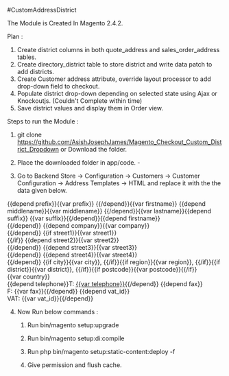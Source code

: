 #CustomAddressDistrict

The Module is Created In Magento 2.4.2.

Plan :
1. Create district columns in both quote_address and sales_order_address tables.
2. Create directory_district table to store district and write data patch to add districts.
3. Create Customer address attribute, override layout processor to add drop-down field to checkout.
4. Populate district drop-down depending on selected state using Ajax or Knockoutjs. (Couldn't Complete within time)
5. Save district values and display them in Order view.


Steps to run the Module :

1. git clone https://github.com/AsishJosephJames/Magento_Checkout_Custom_District_Dropdown or Download the folder.

2. Place the downloaded folder in app/code. - 

3. Go to Backend Store -> Configuration -> Customers -> Customer Configuration -> Address Templates -> HTML and replace it with the the data given below.

{{depend prefix}}{{var prefix}} {{/depend}}{{var firstname}} {{depend middlename}}{{var middlename}} {{/depend}}{{var lastname}}{{depend suffix}} {{var suffix}}{{/depend}}{{depend firstname}}<br />{{/depend}}
{{depend company}}{{var company}}<br />{{/depend}}
{{if street1}}{{var street1}}<br />{{/if}}
{{depend street2}}{{var street2}}<br />{{/depend}}
{{depend street3}}{{var street3}}<br />{{/depend}}
{{depend street4}}{{var street4}}<br />{{/depend}}
{{if city}}{{var city}},  {{/if}}{{if region}}{{var region}}, {{/if}}{{if district}}{{var district}}, {{/if}}{{if postcode}}{{var postcode}}{{/if}}<br />
{{var country}}<br />
{{depend telephone}}T: <a href="tel:{{var telephone}}">{{var telephone}}</a>{{/depend}}
{{depend fax}}<br />F: {{var fax}}{{/depend}}
{{depend vat_id}}<br />VAT: {{var vat_id}}{{/depend}}

4. Now Run below commands :

    1. Run bin/magento setup:upgrade

    2. Run bin/magento setup:di:compile

    3. Run php bin/magento setup:static-content:deploy -f

    4. Give permission and flush cache.


